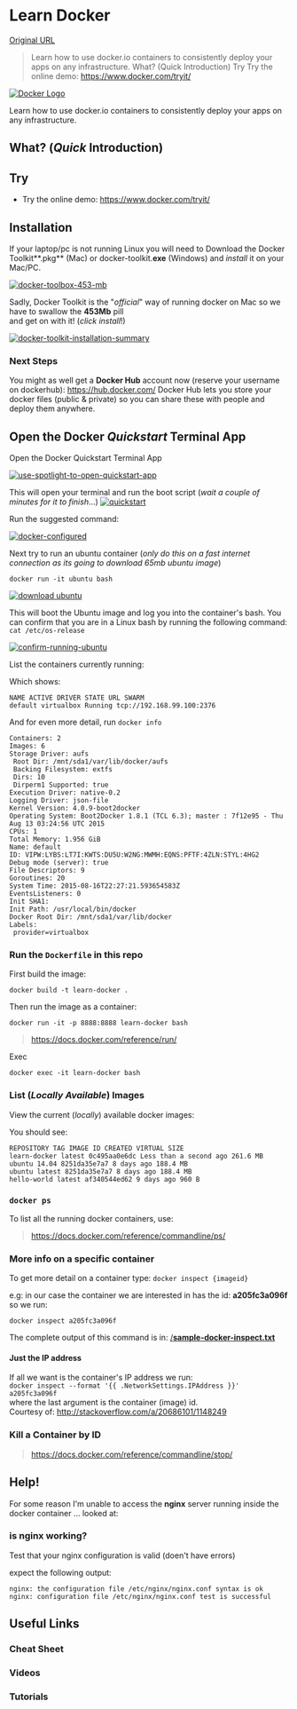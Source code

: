 # Learn Docker

[Original URL](https://github.com/dwyl/learn-docker)

> Learn how to use docker.io containers to consistently deploy your apps on any infrastructure. What? (Quick Introduction) Try Try the online demo: <https://www.docker.com/tryit/>

[![Docker Logo](http://i.imgur.com/KgdWLdh.png)](https://camo.githubusercontent.com/3482fc32e1f4cad0c44039c8f01e1e270e6894ee/687474703a2f2f692e696d6775722e636f6d2f4b6764574c64682e706e67)

Learn how to use docker.io containers to consistently deploy your apps on any infrastructure.

## [](https://github.com/dwyl/learn-docker#what-quick-introduction)What? (_Quick_ Introduction)

## [](https://github.com/dwyl/learn-docker#try)Try

- Try the online demo: <https://www.docker.com/tryit/>

## [](https://github.com/dwyl/learn-docker#installation)Installation

If your laptop/pc is not running Linux you will need to Download the Docker Toolkit**.pkg** (Mac) or docker-toolkit.**exe** (Windows) and _install_ it on your Mac/PC.

[![docker-toolbox-453-mb](https://cloud.githubusercontent.com/assets/194400/9295494/94ddc882-4467-11e5-9212-d9a506081764.png)](https://cloud.githubusercontent.com/assets/194400/9295494/94ddc882-4467-11e5-9212-d9a506081764.png)

Sadly, Docker Toolkit is the "_official_" way of running docker on Mac so we have to swallow the **453Mb** pill<br>
and get on with it! (_click install_!)

[![docker-toolkit-installation-summary](https://cloud.githubusercontent.com/assets/194400/9295486/5094de68-4467-11e5-9bab-e3a3957388b8.png)](https://cloud.githubusercontent.com/assets/194400/9295486/5094de68-4467-11e5-9bab-e3a3957388b8.png)

### [](https://github.com/dwyl/learn-docker#next-steps) Next Steps

You might as well get a **Docker Hub** account now (reserve your username on dockerhub): <https://hub.docker.com/> Docker Hub lets you store your docker files (public & private) so you can share these with people and deploy them anywhere.

## [](https://github.com/dwyl/learn-docker#open-the-docker-quickstart-terminal-app)Open the Docker _Quickstart_ Terminal App

Open the Docker Quickstart Terminal App

[![use-spotlight-to-open-quickstart-app](https://cloud.githubusercontent.com/assets/194400/9295603/1f01466c-446b-11e5-97aa-71a051bc5301.png)](https://cloud.githubusercontent.com/assets/194400/9295603/1f01466c-446b-11e5-97aa-71a051bc5301.png)

This will open your terminal and run the boot script (_wait a couple of minutes for it to finish_...) [![quickstart](https://cloud.githubusercontent.com/assets/194400/9295558/9b636dea-4469-11e5-9758-d7e8d16de06d.png)](https://cloud.githubusercontent.com/assets/194400/9295558/9b636dea-4469-11e5-9758-d7e8d16de06d.png)

Run the suggested command:

[![docker-configured](https://cloud.githubusercontent.com/assets/194400/9295567/f0e26b4a-4469-11e5-9c0e-1296c306c93c.png)](https://cloud.githubusercontent.com/assets/194400/9295567/f0e26b4a-4469-11e5-9c0e-1296c306c93c.png)

Next try to run an ubuntu container (_only do this on a fast internet connection as its going to download 65mb ubuntu image_)

```
docker run -it ubuntu bash
```

[![download ubuntu](https://cloud.githubusercontent.com/assets/194400/9295584/8137df40-446a-11e5-9b4c-b6af7b59c0b7.png)](https://cloud.githubusercontent.com/assets/194400/9295584/8137df40-446a-11e5-9b4c-b6af7b59c0b7.png)

This will boot the Ubuntu image and log you into the container's bash. You can confirm that you are in a Linux bash by running the following command: `cat /etc/os-release`

[![confirm-running-ubuntu](https://cloud.githubusercontent.com/assets/194400/9295641/202ed328-446c-11e5-8c19-15b8a2ae2b28.png)](https://cloud.githubusercontent.com/assets/194400/9295641/202ed328-446c-11e5-8c19-15b8a2ae2b28.png)

List the containers currently running:

Which shows:

```
NAME ACTIVE DRIVER STATE URL SWARM
default virtualbox Running tcp://192.168.99.100:2376
```

And for even more detail, run `docker info`

```
Containers: 2
Images: 6
Storage Driver: aufs
 Root Dir: /mnt/sda1/var/lib/docker/aufs
 Backing Filesystem: extfs
 Dirs: 10
 Dirperm1 Supported: true
Execution Driver: native-0.2
Logging Driver: json-file
Kernel Version: 4.0.9-boot2docker
Operating System: Boot2Docker 1.8.1 (TCL 6.3); master : 7f12e95 - Thu Aug 13 03:24:56 UTC 2015
CPUs: 1
Total Memory: 1.956 GiB
Name: default
ID: VIPW:LYBS:LT7I:KWTS:DU5U:W2NG:MWMH:EQNS:PFTF:4ZLN:STYL:4HG2
Debug mode (server): true
File Descriptors: 9
Goroutines: 20
System Time: 2015-08-16T22:27:21.593654583Z
EventsListeners: 0
Init SHA1:
Init Path: /usr/local/bin/docker
Docker Root Dir: /mnt/sda1/var/lib/docker
Labels:
 provider=virtualbox
```

### [](https://github.com/dwyl/learn-docker#run-the-dockerfile-in-this-repo)Run the `Dockerfile` in this repo

First build the image:

```
docker build -t learn-docker .
```

Then run the image as a container:

```
docker run -it -p 8888:8888 learn-docker bash
```

> <https://docs.docker.com/reference/run/>

Exec

```
docker exec -it learn-docker bash
```

### [](https://github.com/dwyl/learn-docker#list-locally-available-images)List (_Locally Available_) Images

View the current (_locally_) available docker images:

You should see:

```
REPOSITORY TAG IMAGE ID CREATED VIRTUAL SIZE
learn-docker latest 0c495aa0e6dc Less than a second ago 261.6 MB
ubuntu 14.04 8251da35e7a7 8 days ago 188.4 MB
ubuntu latest 8251da35e7a7 8 days ago 188.4 MB
hello-world latest af340544ed62 9 days ago 960 B
```

### [](https://github.com/dwyl/learn-docker#docker-ps)`docker ps`

To list all the running docker containers, use:

> <https://docs.docker.com/reference/commandline/ps/>

### [](https://github.com/dwyl/learn-docker#more-info-on-a-specific-container)More info on a specific container

To get more detail on a container type: `docker inspect {imageid}`

e.g: in our case the container we are interested in has the id: **a205fc3a096f** so we run:

```
docker inspect a205fc3a096f
```

The complete output of this command is in: [/**sample-docker-inspect.txt**](https://github.com/dwyl/learn-docker/blob/e8769347940dc13d8197742b9e232e3efd85ca8d/sample-docker-inspect.txt)

#### [](https://github.com/dwyl/learn-docker#just-the-ip-address)Just the IP address

If all we want is the container's IP address we run:<br>
`docker inspect --format '{{ .NetworkSettings.IPAddress }}' a205fc3a096f`<br>
where the last argument is the container (image) id.<br>
Courtesy of: <http://stackoverflow.com/a/20686101/1148249>

### [](https://github.com/dwyl/learn-docker#kill-a-container-by-id)Kill a Container by ID

> <https://docs.docker.com/reference/commandline/stop/>

## [](https://github.com/dwyl/learn-docker#help)Help!

For some reason I'm unable to access the **nginx** server running inside the docker container ... looked at:

### [](https://github.com/dwyl/learn-docker#is-nginx-working)is nginx working?

Test that your nginx configuration is valid (doen't have errors)

expect the following output:

```
nginx: the configuration file /etc/nginx/nginx.conf syntax is ok
nginx: configuration file /etc/nginx/nginx.conf test is successful
```

## [](https://github.com/dwyl/learn-docker#useful-links)Useful Links

### [](https://github.com/dwyl/learn-docker#cheat-sheet)Cheat Sheet

### [](https://github.com/dwyl/learn-docker#videos)Videos

### [](https://github.com/dwyl/learn-docker#tutorials)Tutorials
